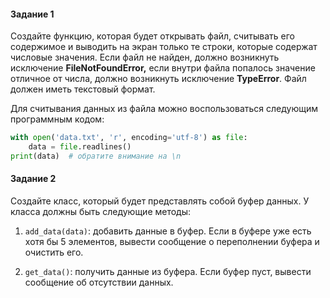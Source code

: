 #### Задание 1

Создайте функцию, которая будет открывать файл, считывать его содержимое и выводить на экран только те строки, которые содержат числовые значения. Если файл не найден, должно возникнуть исключение **FileNotFoundError,** если внутри файла попалось значение отличное от числа, должно возникнуть исключение **TypeError**. Файл должен иметь текстовый формат.

Для считывания данных из файла можно воспользоваться следующим программным кодом:

```Python
with open('data.txt', 'r', encoding='utf-8') as file:
    data = file.readlines()
print(data)  # обратите внимание на \n

```


#### Задание 2

Создайте класс, который будет представлять собой буфер данных. У класса должны быть следующие методы:

1. `add_data(data)`: добавить данные в буфер. Если в буфере уже есть хотя бы 5 элементов, вывести сообщение о переполнении буфера и очистить его.

2. `get_data()`: получить данные из буфера. Если буфер пуст, вывести сообщение об отсутствии данных.